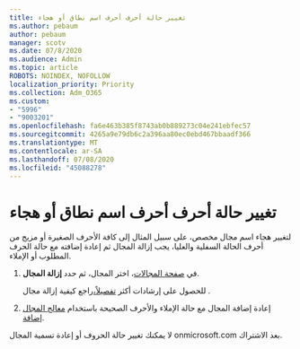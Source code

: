 ```yaml
---
title: تغيير حالة أحرف أحرف اسم نطاق أو هجاء
ms.author: pebaum
author: pebaum
manager: scotv
ms.date: 07/8/2020
ms.audience: Admin
ms.topic: article
ROBOTS: NOINDEX, NOFOLLOW
localization_priority: Priority
ms.collection: Adm_O365
ms.custom:
- "5996"
- "9003201"
ms.openlocfilehash: fa6e463b385f8743ab0b889273c04e241ebfec57
ms.sourcegitcommit: 4265a9e79db6c2a396aa80ec0ebd467bbaadf366
ms.translationtype: MT
ms.contentlocale: ar-SA
ms.lasthandoff: 07/08/2020
ms.locfileid: "45088278"
---
```

# <a name="change-a-domain-name-letter-case-or-spelling"></a>تغيير حالة أحرف أحرف اسم نطاق أو هجاء

لتغيير هجاء اسم مجال مخصص، على سبيل المثال إلى كافة الأحرف الصغيرة أو مزيج من أحرف الحالة السفلية والعليا، يجب إزالة المجال ثم إعادة إضافته مع حالة الحرف المطلوب أو الإملاء.

1. في [صفحة المجالات](https://portal.office.com/adminportal/home#/Domains)، اختر المجال، ثم حدد **إزالة المجال**.</br>

    للحصول على إرشادات أكثر [تفصيلاً،](https://docs.microsoft.com/microsoft-365/admin/get-help-with-domains/remove-a-domain?view=o365-worldwide)راجع كيفية إزالة مجال .

2. إعادة إضافة المجال مع حالة الإملاء والأحرف الصحيحة باستخدام [معالج المجال إضافة](https://portal.office.com/adminportal/home#/Domains/Wizard).

لا يمكنك تغيير حالة الحروف أو إعادة تسمية المجال onmicrosoft.com بعد الاشتراك.